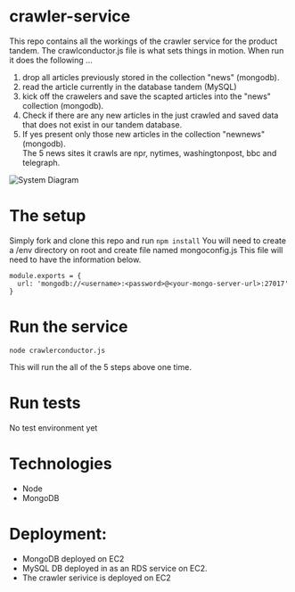 # crawler-service
This repo contains all the workings of the crawler service for the product tandem.
The crawlconductor.js file is what sets things in motion.
When run it does the following ...
1. drop all articles previously stored in the collection "news" (mongodb).  
2. read the article currently in the database tandem (MySQL)  
3. kick off the crawelers and save the scapted articles into the "news" collection (mongodb).  
4. Check if there are any new articles in the just crawled and saved data that does not exist in our tandem database.  
5. If yes present only those new articles in the collection "newnews" (mongodb).  
The 5 news sites it crawls are npr, nytimes, washingtonpost, bbc and telegraph.  

![System Diagram](https://github.com/kanimuni/crawlerservice/blob/master/pics/diagram1.jpg "High Level Diagram")

# The setup
Simply fork and clone this repo and run `npm install`
You will need to create a /env directory on root and create file named mongoconfig.js
This file will need to have the information below.

```
module.exports = {
  url: 'mongodb://<username>:<password>@<your-mongo-server-url>:27017'
}
```
# Run the service

```
node crawlerconductor.js
```
This will run the all of the 5 steps above one time.

# Run tests
No test environment yet

# Technologies
- Node
- MongoDB 

# Deployment:
- MongoDB deployed on EC2
- MySQL DB deployed in as an RDS service on EC2.
- The crawler serivice is deployed on EC2
